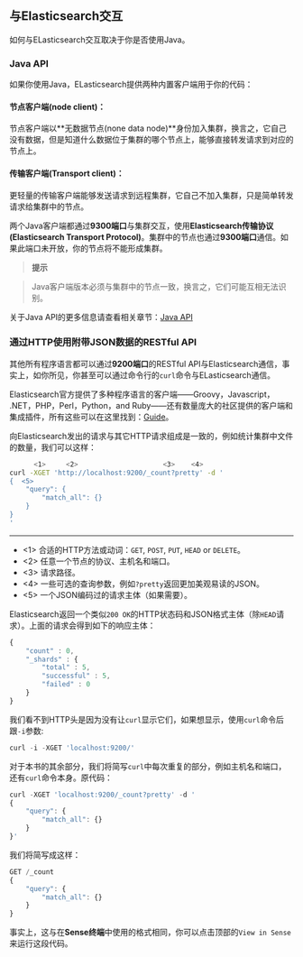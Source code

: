 ## 与Elasticsearch交互

如何与ELasticsearch交互取决于你是否使用Java。

### Java API

如果你使用Java，ELasticsearch提供两种内置客户端用于你的代码：

#### 节点客户端(node client)：
节点客户端以**无数据节点(none data node)**身份加入集群，换言之，它自己没有数据，但是知道什么数据位于集群的哪个节点上，能够直接转发请求到对应的节点上。

#### 传输客户端(Transport client)：
更轻量的传输客户端能够发送请求到远程集群，它自己不加入集群，只是简单转发请求给集群中的节点。

两个Java客户端都通过**9300端口**与集群交互，使用**Elasticsearch传输协议(Elasticsearch Transport Protocol)**。集群中的节点也通过**9300端口**通信。如果此端口未开放，你的节点将不能形成集群。

>**提示**

>Java客户端版本必须与集群中的节点一致，换言之，它们可能互相无法识别。

关于Java API的更多信息请查看相关章节：[Java API](http://www.elasticsearch.org/guide/)

### 通过HTTP使用附带JSON数据的RESTful API
其他所有程序语言都可以通过**9200端口**的RESTful API与Elasticsearch通信，事实上，如你所见，你甚至可以通过命令行的`curl`命令与ELasticsearch通信。

Elasticsearch官方提供了多种程序语言的客户端——Groovy，Javascript， .NET，PHP，Perl，Python，and Ruby——还有数量庞大的社区提供的客户端和集成插件，所有这些可以在这里找到：[Guide](http://www.elasticsearch.org/guide/)。

向Elasticsearch发出的请求与其它HTTP请求组成是一致的，例如统计集群中文件的数量，我们可以这样：

```bash
      <1>     <2>                     <3>    <4>
curl -XGET 'http://localhost:9200/_count?pretty' -d '
{  <5>
    "query": {
        "match_all": {}
    }
}
'
```
--------------------------------------------------
- <1> 合适的HTTP方法或动词：`GET`, `POST`, `PUT`, `HEAD` or `DELETE`。
- <2> 任意一个节点的协议、主机名和端口。
- <3> 请求路径。
- <4> 一些可选的查询参数，例如`?pretty`返回更加美观易读的JSON。
- <5> 一个JSON编码过的请求主体（如果需要）。

Elasticsearch返回一个类似`200 OK`的HTTP状态码和JSON格式主体（除`HEAD`请求）。上面的请求会得到如下的响应主体：

```Javascript
{
    "count" : 0,
    "_shards" : {
        "total" : 5,
        "successful" : 5,
        "failed" : 0
    }
}
```

我们看不到HTTP头是因为没有让`curl`显示它们，如果想显示，使用`curl`命令后跟`-i`参数:

```Javascript
curl -i -XGET 'localhost:9200/'
```

对于本书的其余部分，我们将简写`curl`中每次重复的部分，例如主机名和端口，还有`curl`命令本身。原代码：

```Javascript
curl -XGET 'localhost:9200/_count?pretty' -d '
{
    "query": {
        "match_all": {}
    }
}'
```
我们将简写成这样：

```Javascript
GET /_count
{
    "query": {
        "match_all": {}
    }
}
```

事实上，这与在**Sense终端**中使用的格式相同，你可以点击顶部的`View in Sense`来运行这段代码。
